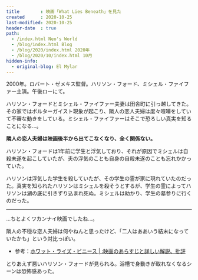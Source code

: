```yaml
---
title        : 映画「What Lies Beneath」を見た
created      : 2020-10-25
last-modified: 2020-10-25
header-date  : true
path:
  - /index.html Neo's World
  - /blog/index.html Blog
  - /blog/2020/index.html 2020年
  - /blog/2020/10/index.html 10月
hidden-info:
  - original-blog: El Mylar
---
```


2000年。ロバート・ゼメキス監督。ハリソン・フォード、ミシェル・ファイファー主演。午後ローにて。

ハリソン・フォードとミシェル・ファイファー夫妻は田舎町に引っ越してきた。その家ではポルターガイスト現象が起こり、隣人の恋人夫婦は度々喧嘩をしていて不審な動きをしている。ミシェル・ファイファーはそこで恐ろしい真実を知ることになる…。

__隣人の恋人夫婦は映画後半から出てこなくなり、全く関係ない。__

ハリソン・フォードは1年前に学生と浮気しており、それが原因でミシェルは自殺未遂を起こしていたが、夫の浮気のことも自身の自殺未遂のことも忘れかかっていた。

ハリソンは浮気した学生を殺していたが、その学生の霊が家に現れていたのだった。真実を知られたハリソンはミシェルを殺そうとするが、学生の霊によってハリソンは湖の底に引きずり込まれ死ぬ。ミシェルは助かり、学生の墓参りに行くのだった。

---

…ちとよくワカンナイ映画でしたね…。

隣人の不穏な恋人夫婦は何やねんと思ったけど、「二人はああいう結末になっていたかも」という対比っぽい。

- 参考：[ホワット・ライズ・ビニース | :映画のあらすじと詳しい解説、批評](http://eiga-kaisetu-hyouron.seesaa.net/article/136364259.html)

とりあえず悪いハリソン・フォードが見られる。浴槽で身動きが取れなくなるシーンは恐怖感あった。
